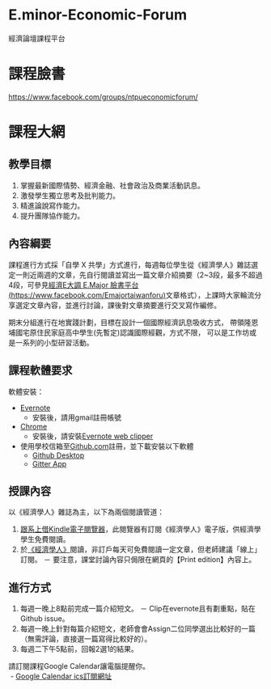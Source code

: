 # E.minor-Economic-Forum
經濟論壇課程平台

# 課程臉書  
https://www.facebook.com/groups/ntpueconomicforum/  

# 課程大網

## 教學目標

1. 掌握最新國際情勢、經濟金融、社會政治及商業活動訊息。
2. 激發學生獨立思考及批判能力。
3. 精進論說寫作能力。
4. 提升團隊協作能力。

## 內容綱要

課程進行方式採「自學 X 共學」方式進行，每週每位學生從《經濟學人》雜誌選定一則近兩週的文章，先自行閱讀並寫出一篇文章介紹摘要（2~3段，最多不超過4段，可參見[經濟E大調 E.Major 臉書平台(https://www.facebook.com/Emajortaiwanforu)](https://www.facebook.com/Emajortaiwanforu)文章格式），上課時大家輪流分享選定文章內容，並進行討論，課後對文章摘要進行交叉寫作編修。

期末分組進行在地實踐計劃，目標在設計一個國際經濟訊息吸收方式，
帶領隆恩埔國宅原住民家庭高中學生(先暫定)認識國際經觀，方式不限，
可以是工作坊或是一系列的小型研習活動。

## 課程軟體要求

軟體安裝：
- [Evernote](https://evernote.com/)
  - 安裝後，請用gmail註冊帳號
- [Chrome](https://www.google.com/chrome/)
  - 安裝後，請安裝[Evernote web clipper](https://chrome.google.com/webstore/detail/evernote-web-clipper/pioclpoplcdbaefihamjohnefbikjilc?hl=en)
- 使用學校信箱至[Github.com](https://www.github.com)註冊，並下載安裝以下軟體
  - [Github Desktop](https://desktop.github.com/)
  - [Gitter App](https://gitter.im/apps)

## 授課內容
以《經濟學人》雜誌為主，以下為兩個閱讀管道：
1. [跟系上借Kindle電子閱覽器](http://www.ntpu.edu.tw/econ/news/news_more.php?id=218)，此閱覽器有訂閱《經濟學人》電子版，供經濟學學生免費閱讀。
2. 於[《經濟學人》](https://www.economist.com/)閱讀，非訂戶每天可免費閱讀一定文章，但老師建議「線上」訂閱。
  － 要注意，課堂討論內容只侷限在網頁的【Print edition】內容上。

## 進行方式

1. 每週一晚上8點前完成一篇介紹短文。
  － Clip在evernote且有劃重點，貼在Github issue。
2. 每週一晚上針對每篇介紹短文，老師會會Assign二位同學選出比較好的一篇（無需評論，直接選一篇寫得比較好的）。
3. 每週二下午5點前，回報2選1的結果。

請訂閱課程Google Calendar讓電腦提醒你。  
  - [Google Calendar ics訂閱網址](https://calendar.google.com/calendar/ical/gm.ntpu.edu.tw_u9ckb6i8re95osttf2eeqqmrco%40group.calendar.google.com/public/basic.ics)
